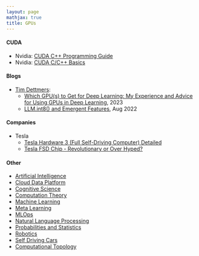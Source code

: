 ```yaml
---
layout: page
mathjax: true
title: GPUs
---
```

#### CUDA
* Nvidia: [CUDA C++ Programming Guide](https://docs.nvidia.com/cuda/cuda-c-programming-guide/index.html#abstract)
* Nvidia: [CUDA C/C++ Basics](https://www.olcf.ornl.gov/wp-content/uploads/2013/02/Intro_to_CUDA_C-TS.pdf)

#### Blogs
* [Tim Dettmers](https://timdettmers.com/):
  * [Which GPU(s) to Get for Deep Learning: My Experience and Advice for Using GPUs in Deep Learning](https://timdettmers.com/2023/01/30/which-gpu-for-deep-learning/), 2023
  * [LLM.int8() and Emergent Features](https://timdettmers.com/2022/08/17/llm-int8-and-emergent-features/), Aug 2022

#### Companies
* Tesla
  * [Tesla Hardware 3 (Full Self-Driving Computer) Detailed](https://www.autopilotreview.com/tesla-custom-ai-chips-hardware-3/)
  * [Tesla FSD Chip - Revolutionary or Over Hyped?](https://www.youtube.com/watch?v=zdUHp3y8VkU&feature=emb_rel_end)
  

#### Other
* [Artificial Intelligence](artificial_intelligence.md)
* [Cloud Data Platform](cloud_data_platform.md)
* [Cognitive Science](cognitive_science.md)
* [Computation Theory](computation_theory.md)
* [Machine Learning](machine_learning.md)
* [Meta Learning](meta_learning.md)
* [MLOps](mlops.md)
* [Natural Language Processing](natural_language_processing.md)
* [Probabilities and Statistics](probabilities_and_statistics.md)
* [Robotics](robotics.md)
* [Self Driving Cars](self_driving_cars.md)
* [Computational Topology](computational_topology.md)
